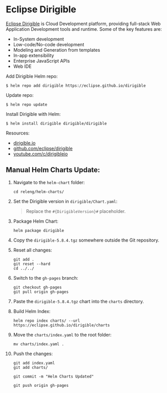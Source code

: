# Eclipse Dirigible

[Eclipse Dirigible](https://www.dirigible.io/) is Cloud Development platform, providing full-stack Web Application Development tools and runtime.
Some of the key features are:
- In-System development
- Low-code/No-code development
- Modeling and Generation from templates
- In-app extensibility
- Enterprise JavaScript APIs
- Web IDE

Add Dirigible Helm repo:

```console
$ helm repo add dirigible https://eclipse.github.io/dirigible
```

Update repo:

```console
$ helm repo update
```

Install Dirigible with Helm:

```console
$ helm install dirigible dirigible/dirigible
```

Resources:
- [dirigible.io](https://www.dirigible.io)
- [github.com/eclipse/dirigible](https://github.com/eclipse/dirigible)
- [youtube.com/c/dirigibleio](https://www.youtube.com/c/dirigibleio)


## Manual Helm Charts Update:

1. Navigate to the `helm-chart` folder:
    ```
    cd releng/helm-charts/
    ```
1. Set the Dirigible version in `dirigible/Chart.yaml`:

    > Replace the `#{DirigibleVersion}#` placeholder.

1. Package Helm Chart:

    ```
    helm package dirigible
    ```

1. Copy the `dirigible-5.8.4.tgz` somewhere outside the Git repository.

1. Reset all changes:

    ```
    git add .
    git reset --hard
    cd ../../
    ```

1. Switch to the `gh-pages` branch:

    ```
    git checkout gh-pages
    git pull origin gh-pages
    ```

1. Paste the `dirigible-5.8.4.tgz` chart into the `charts` directory.

1. Build Helm Index:

    ```
    helm repo index charts/ --url https://eclipse.github.io/dirigible/charts
    ```

1. Move the `charts/index.yaml` to the root folder:

    ```
    mv charts/index.yaml .
    ```

1. Push the changes:

    ```
    git add index.yaml
    git add charts/

    git commit -m "Helm Charts Updated"

    git push origin gh-pages
    ```
